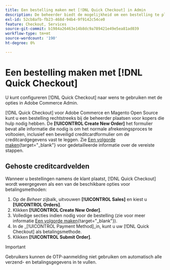 ```yaml
---
title: Een bestelling maken met [!DNL Quick Checkout] in Admin
description: De beheerder biedt de mogelijkheid om een bestelling te plaatsen met [!DNL Quick Checkout] rechtstreeks van de Admin door een handelaar voor hun klanten die hulp nodig hebben.
exl-id: 52cb8afb-fb23-468d-94b4-9f9142c54ce0
feature: Checkout, Services
source-git-commit: b1984a26463e14b8dc9a789421e49e5ea81ad039
workflow-type: tm+mt
source-wordcount: '190'
ht-degree: 0%

---
```


# Een bestelling maken met [!DNL Quick Checkout]

U kunt configureren [!DNL Quick Checkout] naar wens te gebruiken met de opties in Adobe Commerce Admin.

[!DNL Quick Checkout] voor Adobe Commerce en Magento Open Source kunt u een bestelling rechtstreeks bij de beheerder plaatsen voor kopers die hulp nodig hebben. De **[!UICONTROL Create New Order]** het formulier bevat alle informatie die nodig is om het normale afrekeningsproces te voltooien, inclusief een beveiligd creditcardformulier om de creditcardgegevens vast te leggen. Zie [Een volgorde maken](https://docs.magento.com/user-guide/customers/customer-account-create-order.html){target="_blank"} voor gedetailleerde informatie over de vereiste stappen.

## Gehoste creditcardvelden

Wanneer u bestellingen namens de klant plaatst, [!DNL Quick Checkout] wordt weergegeven als een van de beschikbare opties voor betalingsmethoden:

1. Op de _Beheer_ zijbalk, uitvouwen **[!UICONTROL Sales]** en kiest u **[!UICONTROL Orders]**.
1. Klikken **[!UICONTROL Create New Order]**.
1. Volledige secties indien nodig voor de bestelling (zie voor meer informatie [Een volgorde maken](https://docs.magento.com/user-guide/customers/customer-account-create-order.html){target="_blank"}).
1. In de _[!UICONTROL Payment Method]_in, kunt u uw [!DNL Quick Checkout] als betalingsmethode.
1. Klikken **[!UICONTROL Submit Order]**.

>[!IMPORTANT]
>
> Gebruikers kunnen de OTP-aanmelding niet gebruiken om automatisch alle verzend- en betalingsgegevens in te vullen.
